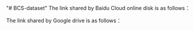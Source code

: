 "# BCS-dataset" 
The link shared by Baidu Cloud online disk is as follows：

The link shared by Google drive is as follows：
